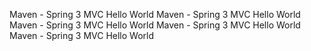 Maven - Spring 3 MVC Hello World
Maven - Spring 3 MVC Hello World
Maven - Spring 3 MVC Hello World
Maven - Spring 3 MVC Hello World
Maven - Spring 3 MVC Hello World
